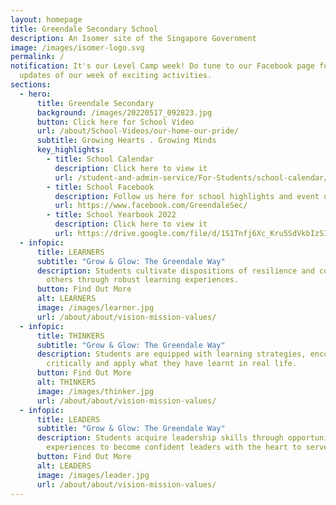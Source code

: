 ```yaml
---
layout: homepage
title: Greendale Secondary School
description: An Isomer site of the Singapore Government
image: /images/isomer-logo.svg
permalink: /
notification: It's our Level Camp week! Do tune to our Facebook page for more
  updates of our week of exciting activities.
sections:
  - hero:
      title: Greendale Secondary
      background: /images/20220517_092823.jpg
      button: Click here for School Video
      url: /about/School-Videos/our-home-our-pride/
      subtitle: Growing Hearts . Growing Minds
      key_highlights:
        - title: School Calendar
          description: Click here to view it
          url: /student-and-admin-service/For-Students/school-calendar/
        - title: School Facebook
          description: Follow us here for school highlights and event updates!
          url: https://www.facebook.com/GreendaleSec/
        - title: School Yearbook 2022
          description: Click here to view it
          url: https://drive.google.com/file/d/1S1Tnfj6Xc_Kru5SdVkbIzSIbSyGBumtn/view?usp=sharing
  - infopic:
      title: LEARNERS
      subtitle: "Grow & Glow: The Greendale Way"
      description: Students cultivate dispositions of resilience and compassion for
        others through robust learning experiences.
      button: Find Out More
      alt: LEARNERS
      image: /images/learner.jpg
      url: /about/about/vision-mission-values/
  - infopic:
      title: THINKERS
      subtitle: "Grow & Glow: The Greendale Way"
      description: Students are equipped with learning strategies, encouraged to think
        critically and apply what they have learnt in real life.
      button: Find Out More
      alt: THINKERS
      image: /images/thinker.jpg
      url: /about/about/vision-mission-values/
  - infopic:
      title: LEADERS
      subtitle: "Grow & Glow: The Greendale Way"
      description: Students acquire leadership skills through opportunities and
        experiences to become confident leaders with the heart to serve.
      button: Find Out More
      alt: LEADERS
      image: /images/leader.jpg
      url: /about/about/vision-mission-values/
---
```


